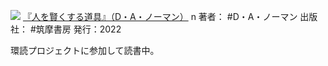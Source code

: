 ![](https://gyazo.com/b262ee1b886699edaebeaaaafbfbfb23.jpg)
[『人を賢くする道具』（D・A・ノーマン）](https://amzn.to/44pMgDY)
n
著者： #D・A・ノーマン 
出版社： #筑摩書房 
発行：2022

環読プロジェクトに参加して読書中。